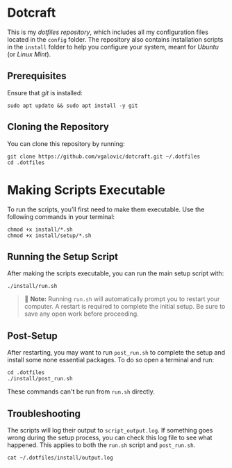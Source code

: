 Dotcraft
========================================

This is my *dotfiles repository*, which includes all my configuration files located in the `config` folder. The repository also contains installation scripts in the `install` folder to help you configure your system, meant for *Ubuntu* (or *Linux Mint*).

## Prerequisites

Ensure that *git* is installed:
```shell
sudo apt update && sudo apt install -y git
```

## Cloning the Repository

You can clone this repository by running:

```shell
git clone https://github.com/vgalovic/dotcraft.git ~/.dotfiles
cd .dotfiles
```
# Making Scripts Executable

To run the scripts, you’ll first need to make them executable. Use the following commands in your terminal:

```shell
chmod +x install/*.sh
chmod +x install/setup/*.sh
```
## Running the Setup Script

After making the scripts executable, you can run the main setup script with:

```shell
./install/run.sh
```
> 📝 **Note:** Running `run.sh` will automatically prompt you to restart your computer. A restart is required to complete the initial setup. Be sure to save any open work before proceeding.

## Post-Setup

After restarting, you may want to run `post_run.sh` to complete the setup and install some none essential packages. To do so open a terminal and run:

```shell
cd .dotfiles
./install/post_run.sh 
```
These commands can't be run from `run.sh` directly.

## Troubleshooting

The scripts will log their output to `script_output.log`. If something goes wrong during the setup process, you can check this log file to see what happened. This applies to both the `run.sh` script and `post_run.sh`.

```shell
cat ~/.dotfiles/install/output.log
```

